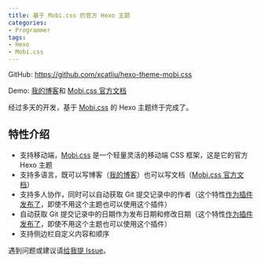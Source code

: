 ```yaml
---
title: 基于 Mobi.css 的官方 Hexo 主题
categories:
- Programmer
tags:
- Hexo
- Mobi.css
---
```


GitHub: https://github.com/xcatliu/hexo-theme-mobi.css

Demo: [我的博客](http://blog.xcatliu.com)和 [Mobi.css 官方文档][Mobi.css]

经过多天的开发，基于 [Mobi.css] 的 Hexo 主题终于完成了。

## 特性介绍

- 支持移动端，[Mobi.css] 是一个轻量灵活的移动端 CSS 框架，这是它的官方 Hexo 主题
- 支持多语言，既可以写博客（[我的博客](http://blog.xcatliu.com)）也可以写文档（[Mobi.css 官方文档][Mobi.css]）
- 支持多人协作，同时可以自动获取 Git 提交记录中的作者（这个特性[作为插件发布了](https://github.com/xcatliu/hexo-filter-author-from-git)，即使不用这个主题也可以使用这个插件）
- 自动获取 Git 提交记录中的日期作为发布日期和修改日期（这个特性[作为插件发布了](https://github.com/xcatliu/hexo-filter-date-from-git)，即使不用这个主题也可以使用这个插件）
- 支持侧边栏自定义内容和顺序

遇到问题或建议请[给我提 Issue](https://github.com/xcatliu/hexo-theme-mobi.css/issues/new)。

[Mobi.css]: http://getmobicss.com
